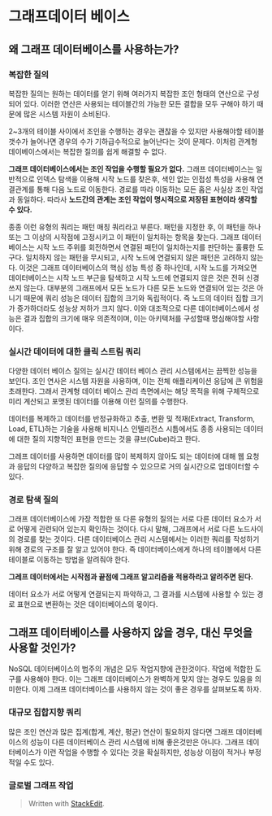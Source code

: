 # 그래프데이터 베이스 

## 왜 그래프 데이터베이스를 사용하는가?

### 복잡한 질의

복잡한 질의는 원하는 데이터를 얻기 위해 여러가지 복잡한 조인 형태의 연산으로 구성되어 있다. 이러한 연산은 사용되는 테이블간의 가능한 모든 결합을 모두 구해야 하기 때문에 많은 시스템 자원이 소비된다.

2~3개의 테이블 사이에서 조인을 수행하는 경우는 괜찮을 수 있지만 사용해야할 테이블 갯수가 늘어나면 경우의 수가 기하급수적으로 늘어난다는 것이 문제다. 이처럼 관계형 데이베이스에서는 복잡한 질의를 쉽게 해결할 수 없다. 

**그래프 데이터베이스에서는 조인 작업을 수행할 필요가 없다.** 그래프 데이터베이스는 일반적으로 인덱스 탐색을 이용해 시작 노드를 찾은후, 색인 없는 인접성 특성을 사용해 연결관계를 통해 다음 노드로 이동한다. 경로를 따라 이동하는 모든 홉은 사실상 조인 작업과 동일하다. 따라사 **노드간의 관계는 조인 작업이 명시적으로 저장된 표현이라 생각할 수 있다.** 

종종 이런 유형의 쿼리는 패턴 매칭 쿼리라고 부른다. 패턴을 지정한 후, 이 패턴을 하나 또는 그 이상의 시작점에 고정시키고 이 패턴이 일치하는 항목을 찾는다. 그래프 데이터베이스는 시작 노드 주위를 회전하면서 연결된 패턴이 일치하는지를 판단하는 훌륭한 도구다. 일치하지 않는 패턴을 무시되고, 시작 노드에 연결되지 않은 패턴은 고려하지 않는다. 이것은 그래프 데이터베이스의 핵심 성능 특성 중 하나인데, 시작 노드를 가져오면 데이터베이스는 시작 노드 부근을 탐색하고 시작 노드에 연결되지 않은 것은 전혀 신경쓰지 않는다. 대부분의 그래프에서 모든 노드가 다른 모든 노드와 연결되어 있는 것은 아니기 때문에 쿼리 성능은 데이터 집합의 크기와 독립적이다. 즉 노드의 데이터 집합 크기가 증가하더라도 성능상 저하가 크지 않다. 이와 대조적으로 다른 데이터베이스에서 성능은 결과 집합의 크기에 매우 의존적이며, 이는 아키텍처를 구성할때 명심해야할 사항이다. 

### 실시간 데이터에 대한 클릭 스트림 쿼리

다양한 데이터 베이스 질의는 실시간 데이터 베이스 관리 시스템에서는 끔찍한 성능을 보인다. 조인 연사은 시스템 자원을 사용하며, 이는 전체 애플리케이션 응답에 큰 위험을 초래한다. 그래서 관계형 데이터 베이스 관리 측면에서는 해당 목적을 위해 구체적으로 미리 계산되고 포맷된 데이터를 이용해 이런 질의를 수행한다.

데이터를 복제하고 데이터를 반정규화하고 추출, 변환 및 적재(Extract, Transform, Load, ETL)하는 기술을 사용해 비지니스 인텔리전스 시틈에서도 종종 사용되는 데이터에 대한 질의 지향적인 표현을 만드는 것을 큐브(Cube)라고 한다. 

그레프 데이터를 사용하면 데이터를 많이 복제하지 않아도 되는 데이터에 대해 웹 요청과 응답의 다양하고 복잡한 질의에 응답할 수 있으므로 거의 실시간으로 업데이터할 수 있다. 

### 경로 탐색 질의 

그래프 데이터베이스에 가장 적합한 또 다른 유형의 질의는 서로 다른 데이터 요소가 서로 어떻게 괸련되어 있는지 확인하는 것이다. 다시 말해, 그래프에서 서로 다른 노드사이의 경로를 찾는 것이다. 다른 데이터베이스 관리 시스템에서는 이러한 쿼리를 작성하기 위해 경로의 구조를 잘 알고 있어야 한다. 즉 데이터베이스에게 하나의 테이블에서 다른 테이블로 이동하는 방법을 알려줘야 한다. 

**그레프 데이터에서는 시작점과 끝점에 그래프 알고리즘을 적용하라고 알려주면 된다.**

데이터 요소가 서로 어떻게 연결되는지 파악하고, 그 결과를 시스템에 사용할 수 있는 경로 표현으로 변환하는 것은 데이터베이스의 몫이다. 

## 그래프 데이터베이스를 사용하지 않을 경우, 대신 무엇을 사용할 것인가?

NoSQL 데이터베이스의 범주의 개념은 모두 작업지향에 관한것이다. 작업에 적합한 도구를 사용해야 한다. 이는 그래프 데이터베이스가 완벽하게 맞지 않는 경우도 있음을 의미한다. 이제 그래프 데이터베이스를 사용하지 않는 것이 좋은 경우를 살펴보도록 하자.

### 대규모 집합지향 쿼리

많은 조인 연산과 많은 집계(합계, 계산, 평균) 연산이 필요하지 않다면 그래프 데이터베이스의 성능이 다른 데이터베이스 관리 시스템에 비해 좋은것만은 아니다. 그래프 데이터베이스가 이런 작업을 수행할 수 있다는 것을 확실하지만, 성능상 이점이 적거나 부정적일 수도 있다. 

### 글로벌 그래프 작업










> Written with [StackEdit](https://stackedit.io/).
<!--stackedit_data:
eyJoaXN0b3J5IjpbLTI4NDU0OTYzOCw5ODM3MDI3MzgsMTk2Nj
U0MDgyMCw3NjE1Nzk2NjEsLTU5Mjk0NDYwOSwxMTU2MTY5NzA0
LC0yMTIxNDk4Nzk4LDczMDk5ODExNl19
-->